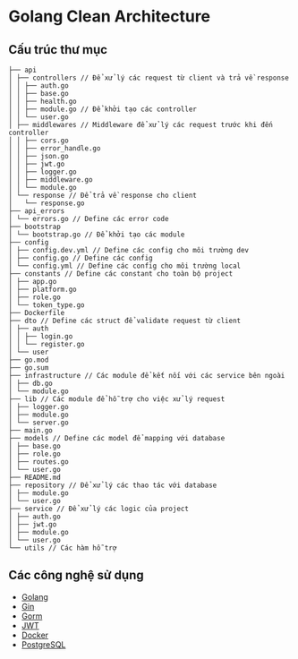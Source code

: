 # Golang Clean Architecture

## Cấu trúc thư mục

```
├── api
│ ├── controllers // Để xử lý các request từ client và trả về response
│ │ ├── auth.go
│ │ ├── base.go
│ │ ├── health.go
│ │ ├── module.go // Để khởi tạo các controller
│ │ └── user.go
│ ├── middlewares // Middleware để xử lý các request trước khi đến controller
│ │ ├── cors.go
│ │ ├── error_handle.go
│ │ ├── json.go
│ │ ├── jwt.go
│ │ ├── logger.go
│ │ ├── middleware.go
│ │ └── module.go
│ └── response // Để trả về response cho client
│   └── response.go
├── api_errors
│ └── errors.go // Define các error code
├── bootstrap
│ └── bootstrap.go // Để khởi tạo các module
├── config
│ ├── config.dev.yml // Define các config cho môi trường dev
│ ├── config.go // Define các config
│ └── config.yml // Define các config cho môi trường local
├── constants // Define các constant cho toàn bộ project
│ ├── app.go
│ ├── platform.go
│ ├── role.go
│ └── token_type.go
├── Dockerfile
├── dto // Define các struct để validate request từ client
│ ├── auth
│ │ ├── login.go
│ │ └── register.go
│ └── user
├── go.mod
├── go.sum
├── infrastructure // Các module để kết nối với các service bên ngoài
│ ├── db.go
│ └── module.go
├── lib // Các module để hỗ trợ cho việc xử lý request
│ ├── logger.go
│ ├── module.go
│ └── server.go
├── main.go
├── models // Define các model để mapping với database
│ ├── base.go
│ ├── role.go
│ ├── routes.go
│ └── user.go
├── README.md
├── repository // Để xử lý các thao tác với database
│ ├── module.go
│ └── user.go
├── service // Để xử lý các logic của project
│ ├── auth.go
│ ├── jwt.go
│ ├── module.go
│ └── user.go
└── utils // Các hàm hỗ trợ
```

## Các công nghệ sử dụng

- [Golang](https://golang.org/)
- [Gin](https://https://gin-gonic.com/)
- [Gorm](https://gorm.io/)
- [JWT](https://jwt.io/)
- [Docker](https://www.docker.com/)
- [PostgreSQL](https://www.postgresql.org/)
